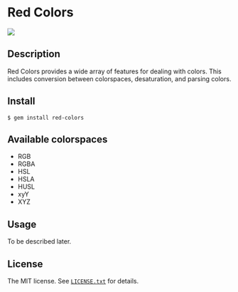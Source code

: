 # Red Colors

![](https://github.com/red-data-tools/red-colors/workflows/CI/badge.svg)

## Description

Red Colors provides a wide array of features for dealing with colors.
This includes conversion between colorspaces, desaturation, and parsing colors.

## Install

```console
$ gem install red-colors
```

## Available colorspaces

- RGB
- RGBA
- HSL
- HSLA
- HUSL
- xyY
- XYZ

## Usage

To be described later.

## License

The MIT license. See [`LICENSE.txt`](LICENSE.txt) for details.
